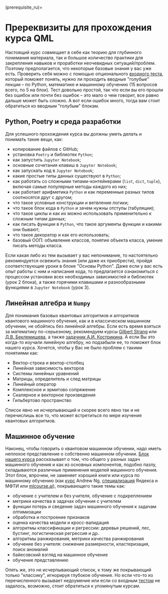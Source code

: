 (prerequisite_ru)=

# Пререквизиты для прохождения курса QML

Настоящий курс совмещает в себе как теорию для глубинного понимания материала, так и большое количество практики для закрепления навыков и проработки неочевидных ситуаций/проблем. Поэтому предполагается, что некоторые базовые знания у вас уже есть. Проверить себя можно с помощью опционального [входного теста](https://ods.ai/tracks/qmlcourse/blocks/ee9f2a26-6234-4a72-84a6-a05de035bb1a), который поможет понять, нужно ли проходить вводные "голубые" лекции – по Python, математике и машинному обучению (15 вопросов всего, по 5 на блок). Тест довольно простой, так что если вы его прошли без ошибок или почти без ошибок – это мало о чем говорит, все равно дальше может быть сложно. А вот если ошибок много, тогда вам стоит обратиться ко вводным "голубым" блокам.

## Python, Poetry и среда разработки
Для успешного прохождения курса вы должны уметь делать и понимать такие вещи, как:

- копирование файлов с GitHub;
- установка `Poetry` и библиотек `Python`;
- как запустить `Jupyter Notebook`;
- основные сочетания клавиш в `Jupyter Notebook`;
- как запускать код в `Jupyter Notebook`;
- какие простые типы данных существуют в `Python`;
- как работать со сложными типами-контейнерами (`list`, `dict`, `tuple`), включая самые популярные методы каждого из них;
- как работает арифметика `Python` и как переменные разных типов соотносятся друг с другом;
- что такое условные конструкции и ветвление логики;
- что такое блок кода в `Python` и зачем нужны отступы (табуляции);
- что такое циклы и как их можно использовать применительно к сложным типам данных;
- как писать функции в `Python`, что такое аргументы функции и какими они бывают;
- что такое декоратор и как его использовать;
- базовый ООП: объявление классов, понятие объекта класса, умение писать методы класса.

Если какая либо из тем вызывает у вас непонимание, то настоятельно рекомендуется освежить знания (или даже их приобрести), пройдя соответствующие уроки в блоке "Основы Python". Даже если у вас есть опыт работы с ним и написания кода, то предлагается ознакомиться с процессом установки всех необходимых зависимостей и библиотек (урок 2 блока), а также горячими клавишами и разнообразными функциями в `Jupyter Notebook` (урок 3).

## Линейная алгебра и `Numpy`

Для понимания базовых квантовых алгоритмов и алгоритмов квантового машинного обучения, как и в классическом машинном обучении, не обойтись без линейной алгебры. Если есть время взяться за математику по-серьезному, рекомендуем курсы [Gilbert Strang](https://ocw.mit.edu/courses/mathematics/18-06-linear-algebra-spring-2010/video-lectures/) или [Д.В. Беклемишева](https://www.litres.ru/d-v-beklemishev/kurs-analiticheskoy-geometrii-i-lineynoy-algebry-66005405/), а также [задачник А.И. Кострикина](https://biblio.mccme.ru/node/2192). А если Вы это когда-то изучали линейную алгебру, но подзабыли ее, то поможет блок нашего курса. Хочется, чтобы у Вас не было проблем с такими понятиями как:

* Вектор-строка и вектор-столбец
* Линейная зависимость векторов
* Системы линейных уравнений
* Матрицы, определитель и след матрицы
* Линейный оператор
* Комплексное и эрмитово сопряжение
* Скалярное и векторное произведения
* Гильбертово пространство

Список явно не исчерпывающий и скорее всего явно так и не перечислишь все то, что может встретиться по мере изучения квантовых алгоритмов.

## Машинное обучение

Наконец, чтобы говорить о квантовом машинном обучении, надо иметь неплохое представление о собственно машинном обучении. [Блок нашего курса](ml_intro) рассказывает о том, что общего у разных задач машинного обучения и как из основных компонентов, подобно пазлу, складываются различные применения моделей машинного обучения. Этот блок, впрочем, не заменяет хорошей книги или курса по машинному обучению (как [курс](https://www.coursera.org/learn/machine-learning) Andrew Ng, [специализация](https://ru.coursera.org/specializations/machine-learning-data-analysis) Яндекса и МФТИ или [mlcourse.ai](https://mlcourse.ai)), покрывающего такие темы как:

* обучение с учителем и без учителя, обучение с подкреплением
* метрики качества в задачах обучения с учителем
* функции потерь и сведение задач машинного обучения к задачам оптимизации
* обработка и построение признаков
* оценка качества модели и кросс-валидация
* алгоритмы классификации и регрессии: деревья решений, лес, бустинг, логистическая регрессия и др.
* алгоритмы ранжирования, метрики качества ранжирования
* обучение без учителя: снижение размерности, кластеризация, поиск аномалий
* байесовский взгляд на машинное обучение
* обучение представлению

Опять же, это не исчерпывающий список, к тому же покрывающий только "классику", игнорируя глубокое обучение. Но если что-то из перечисленного вызывает недоумение или если со входным [тестом](https://ods.ai/tracks/qmlcourse/blocks/ee9f2a26-6234-4a72-84a6-a05de035bb1a) не задалось, возможно, стоит обратиться к упомянутым курсам.
